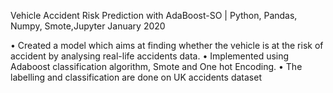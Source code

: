 Vehicle Accident Risk Prediction with AdaBoost-SO | Python, Pandas, Numpy, Smote,Jupyter January 2020

• Created a model which aims at finding whether the vehicle is at the risk of accident by analysing real-life accidents data.
• Implemented using Adaboost classification algorithm, Smote and One hot Encoding.
• The labelling and classification are done on UK accidents dataset
